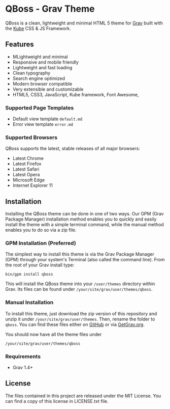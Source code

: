 # QBoss - Grav Theme

QBoss is a clean, lightweight and minimal HTML 5 theme for [Grav](https://getgrav.org) built with the [Kube](https://imperavi.com/kube/) CSS &amp; JS Framework.

## Features
* MLightweight and minimal
* Responsive and mobile friendly
* Lightweight and fast loading
* Clean typography
* Search engine optimized
* Modern browser compatible
* Very extensible and customizable
* HTML5, CSS3, JavaScript, Kube framework, Font Awesome,

### Supported Page Templates

* Default view template `default.md`
* Error view template `error.md`

### Supported Browsers
QBoss supports the latest, stable releases of all major browsers:

- Latest Chrome
- Latest Firefox
- Latest Safari
- Latest Opera
- Microsoft Edge
- Internet Explorer 11

## Installation

Installing the QBoss theme can be done in one of two ways. Our GPM (Grav Package Manager) installation method enables you to quickly and easily install the theme with a simple terminal command, while the manual method enables you to do so via a zip file.

### GPM Installation (Preferred)

The simplest way to install this theme is via the Grav Package Manager (GPM) through your system's Terminal (also called the command line). From the root of your Grav install type:

```Shell
bin/gpm install qboss
```

This will install the QBoss theme into your `/user/themes` directory within Grav. Its files can be found under `/your/site/grav/user/themes/qboss`.

### Manual Installation

To install this theme, just download the zip version of this repository and unzip it under `/your/site/grav/user/themes`. Then, rename the folder to `qboss`. You can find these files either on [GitHub](https://github.com/jorgetite/QBoss) or via [GetGrav.org](http://getgrav.org/downloads/themes).

You should now have all the theme files under

```Shell
/your/site/grav/user/themes/qboss
```

### Requirements

* Grav 1.4+

## License
The files contained in this project are released under the MIT License. You can
find a copy of this license in LICENSE.txt file.
